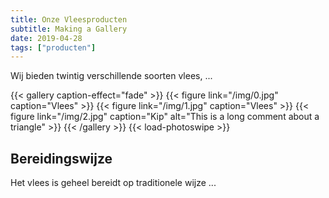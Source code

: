 ```yaml
---
title: Onze Vleesproducten
subtitle: Making a Gallery
date: 2019-04-28
tags: ["producten"]
---
```


Wij bieden twintig verschillende soorten vlees, ...

{{< gallery caption-effect="fade" >}}
  {{< figure link="/img/0.jpg" caption="Vlees" >}}
  {{< figure link="/img/1.jpg" caption="Vlees" >}}
  {{< figure link="/img/2.jpg" caption="Kip" alt="This is a long comment about a triangle" >}}
{{< /gallery >}}
{{< load-photoswipe >}}

<!--more-->
## Bereidingswijze
Het vlees is geheel bereidt op traditionele wijze ...
